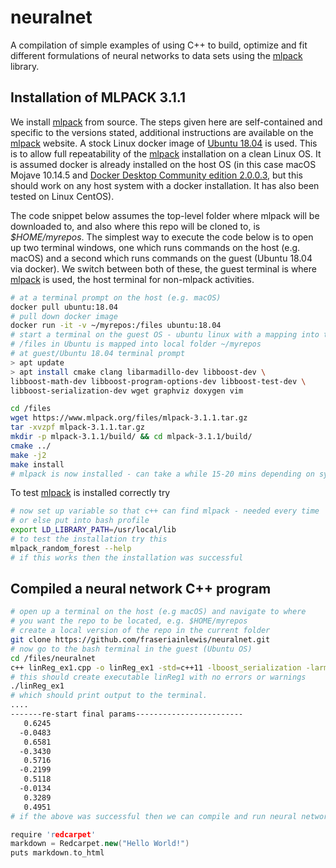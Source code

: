 # neuralnet
A compilation of simple examples of using C++ to build, optimize and fit different formulations of neural networks to data sets using the [mlpack](http://mlpack.org) library. 

## Installation of MLPACK 3.1.1
We install [mlpack](http://mlpack.org) from source. The steps given here are self-contained and specific to the versions stated, additional instructions are available on the [mlpack](http://mlpack.org) website. A stock Linux docker image of [Ubuntu 18.04](https://hub.docker.com/_/ubuntu) is used. This is to allow full repeatability of the [mlpack](http://mlpack.org) installation on a clean Linux OS. It is assumed docker is already installed on the host OS (in this case macOS Mojave 10.14.5 and [Docker Desktop Community edition 2.0.0.3](https://www.docker.com/products/docker-desktop), but this should work on any host system with a docker installation. It has also been tested on Linux CentOS).  

The code snippet below assumes the top-level folder where mlpack will be downloaded to, and also where this repo will be cloned to, is *$HOME/myrepos*. The simplest way to execute the code below is to open up two terminal windows, one which runs commands on the host (e.g. macOS) and a second which runs commands on the guest (Ubuntu 18.04 via docker). We switch between both of these, the guest terminal is where [mlpack](http://mlpack.org) is used, the host terminal for non-mlpack activities. 

```bash
# at a terminal prompt on the host (e.g. macOS)
docker pull ubuntu:18.04
# pull down docker image
docker run -it -v ~/myrepos:/files ubuntu:18.04 
# start a terminal on the guest OS - ubuntu linux with a mapping into the host OS filesystem
# /files in Ubuntu is mapped into local folder ~/myrepos
# at guest/Ubuntu 18.04 terminal prompt
> apt update
> apt install cmake clang libarmadillo-dev libboost-dev \
libboost-math-dev libboost-program-options-dev libboost-test-dev \
libboost-serialization-dev wget graphviz doxygen vim

cd /files
wget https://www.mlpack.org/files/mlpack-3.1.1.tar.gz
tar -xvzpf mlpack-3.1.1.tar.gz
mkdir -p mlpack-3.1.1/build/ && cd mlpack-3.1.1/build/
cmake ../
make -j2 
make install
# mlpack is now installed - can take a while 15-20 mins depending on system
```
To test [mlpack](http://mlpack.org) is installed correctly try
```bash
# now set up variable so that c++ can find mlpack - needed every time
# or else put into bash profile
export LD_LIBRARY_PATH=/usr/local/lib
# to test the installation try this
mlpack_random_forest --help
# if this works then the installation was successful
```

## Compiled a neural network C++ program 
```bash
# open up a terminal on the host (e.g macOS) and navigate to where
# you want the repo to be located, e.g. $HOME/myrepos
# create a local version of the repo in the current folder
git clone https://github.com/fraseriainlewis/neuralnet.git
# now go to the bash terminal in the guest (Ubuntu OS)
cd /files/neuralnet
c++ linReg_ex1.cpp -o linReg_ex1 -std=c++11 -lboost_serialization -larmadillo -lmlpack
# this should create executable linReg1 with no errors or warnings
./linReg_ex1
# which should print output to the terminal.
....
-------re-start final params------------------------
   0.6245
  -0.0483
   0.6581
  -0.3430
   0.5716
  -0.2199
   0.5118
  -0.0134
   0.3289
   0.4951
# if the above was successful then we can compile and run neural networks using mlpack
```


```c++
require 'redcarpet'
markdown = Redcarpet.new("Hello World!")
puts markdown.to_html
```
